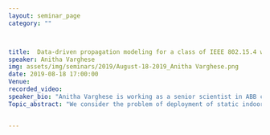```yaml
---
layout: seminar_page
category: ""



title:  Data-driven propagation modeling for a class of IEEE 802.15.4 wireless devices in an indoor environment
speaker: Anitha Varghese
img: assets/img/seminars/2019/August-18-2019_Anitha Varghese.png
date: 2019-08-18 17:00:00 
Venue:
recorded_video: 
speaker_bio: "Anitha Varghese is working as a senior scientist in ABB corporate research, Bangalore. She is currently pursuing her Ph.D in ECE Department, IISc, Bangalore under the guidance of Prof. Anurag Kumar. She received her ME in Telecommunications engineering from the ECE Department, IISc in 2006, and her B.Tech in electronics and communication engineering from Kerala University in 2004. She worked as a researcher in General Motors India Science lab, from 2006-2010. Her research interests include design and analysis of wireless communication networks, and communication security in the context of industrial automation."
Topic_abstract: "We consider the problem of deployment of static indoor wireless networks for connecting sensors to a data collection station, in the context of Internet of Things (IoT) applications. The deployment of such indoor wireless networks requires the ability to predict the quality of the wireless link between any desired pair of points in the indoor environment. Modelling the channel propagation environment in factories and buildings is, however, challenging. We adopt the methodology of spatial sampling of a large number of links, exchanging packets between actual devices placed at the ends of these links, and then using the collected RSSI (received signal strength) data to develop a predictive link model. We highlight three issues in such a data-driven modelling approach. First, the limited range of link lengths over which data are collected can affect the accuracy of the estimated channel parameters. Second, due to device characteristics, packet error rate (PER) variation with an average signal to noise ratio (SNR) may be significantly different from that predicted by theory. Third, RSSI estimates based on successfully received packets suffer from success bias. Our proposed methodology overcomes these three issues via targeted sampling of link lengths, characterization of PER versus RSSI via controlled measurements on the transceiver devices, and an EM-like (expectation-maximization) framework to handle lost packets via suitable imputation of RSSI on lost packets. We validate our methodology on a generative model and then test it on data collected from field experiments, to quantify the gains coming from the EM framework. Even though our indoor environment with over three hundred links has intercepting walls of different types and numbers, doors and windows of different sizes, a linear path-loss model, superposed with a suitable Nakagami-m fading model atop log-normal shadowing, provides a good fit to the experimental data. By using ten-fold cross validation over our sample of over 500 links, we also report on the efficacy of our model in predicting the packet error rates on links."


---
```



